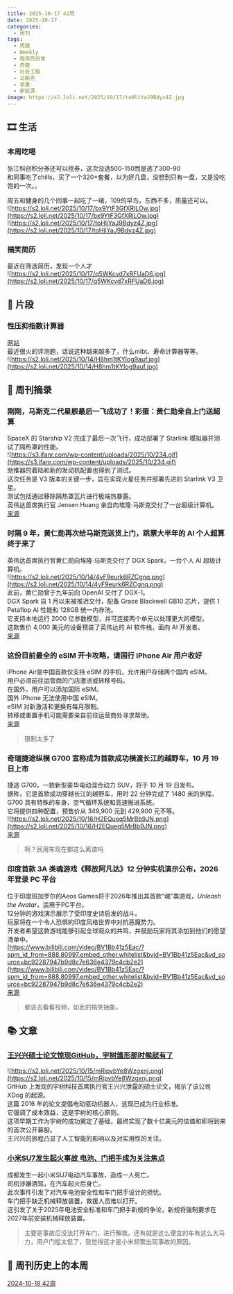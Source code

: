 ```yaml
---
title: 2025-10-17 42周
date: 2025-10-17
categories:
  - 周刊
tags:
  - 周报
  - Weekly
  - 程序员日常
  - 奇葩
  - 社会工程
  - 马斯克
  - 苹果
  - 新能源
image: https://s2.loli.net/2025/10/17/toHliYaJ9Bdyz4Z.jpg
---
```

## 🎞️ 生活
### 本周吃喝
张江科创积分券还可以抢券，这次没选500-150而是选了300-90  
和同事吃了chills，买了一个320+套餐，以为好几盘，没想到只有一盘，又是没吃饱的一次。。

周五和健身的几个同事一起吃了一绪，109的早鸟，东西不多，质量还可以。  
![https://s2.loli.net/2025/10/17/bx9YtF3GfXRlLOw.jpg](https://s2.loli.net/2025/10/17/bx9YtF3GfXRlLOw.jpg)  
![https://s2.loli.net/2025/10/17/toHliYaJ9Bdyz4Z.jpg](https://s2.loli.net/2025/10/17/toHliYaJ9Bdyz4Z.jpg)

### 搞笑简历
最近在筛选简历，发现一个人才  
![https://s2.loli.net/2025/10/17/q5WKcvd7xRFUaD6.jpg](https://s2.loli.net/2025/10/17/q5WKcvd7xRFUaD6.jpg)

## 💭 片段
### 性压抑指数计算器
[网站](https://gta4.bio/)  
最近很火的评测题，话说这种越来越多了，什么mibt、寿命计算器等等。  
![https://s2.loli.net/2025/10/14/H8hm1tKYIog9auf.jpg](https://s2.loli.net/2025/10/14/H8hm1tKYIog9auf.jpg)


## 📰 周刊摘录
### 刚刚，马斯克二代星舰最后一飞成功了！彩蛋：黄仁勋亲自上门送超算
SpaceX 的 Starship V2 完成了最后一次飞行，成功部署了 Starlink 模拟器并测试了隔热罩的性能。  
![https://s3.ifanr.com/wp-content/uploads/2025/10/234.gif](https://s3.ifanr.com/wp-content/uploads/2025/10/234.gif)  
助推器的着陆和新的发动机配置也得到了测试。  
这次任务是 V3 版本的关键一步，旨在实现火星任务并部署先进的 Starlink V3 卫星。  
测试包括通过移除隔热罩瓦片进行极端热暴露。  
英伟达首席执行官 Jensen Huang 亲自向埃隆·马斯克交付了一台超级计算机。  
[来源](https://www.ifanr.com/1640660?utm_source=rss&utm_medium=rss&utm_campaign=)

### 时隔 9 年，黄仁勋再次给马斯克送货上门，跳票大半年的 AI 个人超算终于来了
英伟达首席执行官黄仁勋向埃隆·马斯克交付了 DGX Spark，一台个人 AI 超级计算机。  
![https://s2.loli.net/2025/10/14/4vF9eurk6RZCgnq.png](https://s2.loli.net/2025/10/14/4vF9eurk6RZCgnq.png)  
此前，黄仁勋曾于九年前向 OpenAI 交付了 DGX-1。  
DGX Spark 自 1 月以来被推迟交付，配备 Grace Blackwell GB10 芯片，提供 1 Petaflop AI 性能和 128GB 统一内存池。  
它支持本地运行 2000 亿参数模型，并可连接两个单元以处理更大的模型。  
这款售价 4,000 美元的设备预装了英伟达的 AI 软件栈，面向 AI 开发者。  
[来源](https://www.ifanr.com/1640666?utm_source=rss&utm_medium=rss&utm_campaign=)

### 这份目前最全的 eSIM 开卡攻略，请国行 iPhone Air 用户收好
iPhone Air是中国首款仅支持 eSIM 的手机，允许用户存储两个国内 eSIM。  
用户必须前往运营商的门店激活或转移号码。  
在国外，用户可以添加国际 eSIM。  
国外 iPhone 无法使用中国 eSIM。  
eSIM 对新激活和更换有每月限制。  
转移或重置手机可能需要亲自前往运营商处寻求帮助。  
[来源](https://www.ifanr.com/1640840?utm_source=rss&utm_medium=rss&utm_campaign=)
> 限制太多了

### 奇瑞捷途纵横 G700 宣称成为首款成功横渡长江的越野车，10 月 19 日上市
捷途 G700，一款新型豪华电动混合动力 SUV，将于 10 月 19 日发布。  
据称，它是首款成功穿越长江的越野车，用时 22 分钟完成了 1480 米的旅程。  
G700 具有特殊的车身、空气循环系统和高速推进系统。  
它将提供四种配置，预售价从 349,900 元到 429,900 元不等。  
![https://s2.loli.net/2025/10/16/H2EQueq5MrBb9JN.png](https://s2.loli.net/2025/10/16/H2EQueq5MrBb9JN.png)  
[来源](https://www.ithome.com/0/889/893.htm)
> 啊？民用车现在都这么离谱吗

### 印度首款 3A 类魂游戏《释放阿凡达》12 分钟实机演示公布，2026 年登录 PC 平台
位于印度班加罗尔的Aeos Games将于2026年推出其首款“魂”类游戏，*Unleash the Avatar*，适用于PC平台。  
12分钟的游戏演示展示了受印度史诗启发的战斗。  
玩家将在一个令人恐惧的印度风格世界中对抗恶魔势力。  
开发者希望这款游戏能够引起全球观众的共鸣，并鼓励玩家将其添加到他们的愿望清单中。  
[https://www.bilibili.com/video/BV1Bb41z5Eac/?spm_id_from=888.80997.embed_other.whitelist&bvid=BV1Bb41z5Eac&vd_source=bc92287947b9d8c7e636e4379c4cb2e2](https://www.bilibili.com/video/BV1Bb41z5Eac/?spm_id_from=888.80997.embed_other.whitelist&bvid=BV1Bb41z5Eac&vd_source=bc92287947b9d8c7e636e4379c4cb2e2)  
[来源](https://www.ithome.com/0/889/147.htm)
> 都该去看看视频，如此的搞笑抽象。


## 📚 文章
### [王兴兴硕士论文惊现GitHub，宇树雏形那时候就有了](https://mp.weixin.qq.com/s/dve-R0eiyTdXOTNgRXX_TA)
![https://s2.loli.net/2025/10/15/mRipvbYe8Wzgxnj.png](https://s2.loli.net/2025/10/15/mRipvbYe8Wzgxnj.png)  
GitHub 上发现的宇树科技首席执行官王兴兴泄露的硕士论文，揭示了该公司 XDog 的起源。  
这篇 2016 年的论文提倡电动驱动机器人，这现已成为行业标准。  
它强调了成本效益，这是宇树的核心原则。  
这项早期工作为宇树的成功奠定了基础，最终实现了数十亿美元的估值和即将到来的首次公开募股。  
王兴兴的旅程凸显了人工智能的影响以及对实用性的关注。

### [小米SU7发生起火事故 电池、门把手成为关注焦点](https://mp.weixin.qq.com/s?__biz=MjM5ODM5NTE0Ng==&mid=2653192208&idx=1&sn=4f92642fd66ebfbc872e7c23194474c4&chksm=bc7e229a2272133aaecea167645b42d1edf37a5dab05a8cc8131ce1e0077f6635b315a85bf4d&poc_token=HLeu7Wij-tvZrw-hJfGscyBKB37hOH9yaikwkRed)
成都发生一起小米SU7电动汽车事故，造成一人死亡。  
司机涉嫌酒驾，在汽车起火后身亡。  
此次事件引发了对汽车电池安全性和车门把手设计的担忧。  
车门把手缺乏机械释放装置，救援人员难以打开。  
这引发了关于2025年电池安全标准和车门把手新规的争论，新规将强制要求在2027年前安装机械释放装置。
> 主要是事故后没法打开车门，进行解救。还有就是这么便宜的车有这么大马力，用户门槛太低了，我觉得这才是小米频繁出现事故的原因。

## 📜 周刊历史上的本周
[2024-10-18 42周](https://2han99siegward.github.io/posts/2024W42/)
